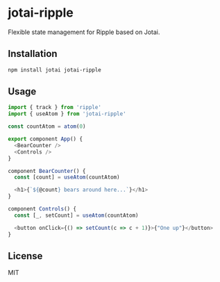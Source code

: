 # jotai-ripple

Flexible state management for Ripple based on Jotai.

## Installation

```bash
npm install jotai jotai-ripple
```

## Usage

```ts
import { track } from 'ripple'
import { useAtom } from 'jotai-ripple'

const countAtom = atom(0)

export component App() {
  <BearCounter />
  <Controls />
}

component BearCounter() {
  const [count] = useAtom(countAtom)

  <h1>{`${@count} bears around here...`}</h1>
}

component Controls() {
  const [_, setCount] = useAtom(countAtom)

  <button onClick={() => setCount(c => c + 1)}>{"One up"}</button>
}
```

## License

MIT